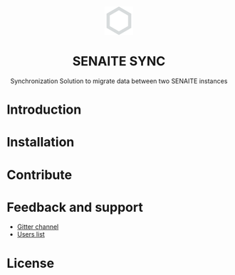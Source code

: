 <div align="center">

  <a href="https://github.com/senaite/senaite.ci">
    <img src="static/logo.png" alt="SENAITE" height="64" />
  </a>
  <h1>SENAITE SYNC</h1>

  <p>Synchronization Solution to migrate data between two SENAITE instances</p>

</div>


Introduction
============


Installation
============


Contribute
==========


Feedback and support
====================

* [Gitter channel](https://gitter.im/senaite/Lobby)
* [Users list](https://sourceforge.net/projects/senaite/lists/senaite-users)


License
=======



